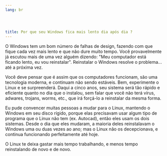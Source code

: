 ```yaml
---
lang: br




title: Por que seu Windows fica mais lento dia após dia ?
---
```


O Windows tem um bom número de falhas de design, fazendo com que fique cada vez mais lento e que não dure muito tempo. Você provavelmente já escutou mais de uma vez alguém dizendo: "Meu computador está ficando lento, eu vou reinstalar". Reinstalar o Windows resolve o problema... até a próxima vez.

Você deve pensar que é assim que os computadores funcionam, são uma tecnologia moderna, e continuam não sendo estáveis. Bem, experimente o Linux e se surpreenderá. Daqui a cinco anos, seu sistema será tão rápido e eficiente quanto no dia que o instalou, sem falar que você não terá vírus, adwares, trojans, worms, etc., que irá forçá-lo a reinstalar da mesma forma.

Eu pude convencer muitas pessoas a mudar para o Linux, mantendo o Windows em seu disco rígido, porque elas precisavam usar algum tipo de programa que o Linux não tem (ex. Autocad), então eles usam os dois sistemas. Desde o dia que eles mudaram, a maioria deles reinstalavam o Windows uma ou duas vezes ao ano; mas o Linux não os decepcionava, e continua funcionando perfeitamente até hoje.

O Linux te deixa gastar mais tempo trabalhando, e menos tempo reinstalando de novo e de novo.





